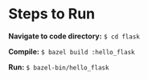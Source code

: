 # Steps to Run

**Navigate to code directory:** `$ cd flask`

**Compile:** `$ bazel build :hello_flask`

**Run:** `$ bazel-bin/hello_flask`
